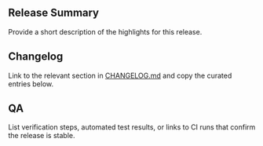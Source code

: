 ## Release Summary

Provide a short description of the highlights for this release.

## Changelog

Link to the relevant section in [CHANGELOG.md](../CHANGELOG.md) and copy the curated entries below.

## QA

List verification steps, automated test results, or links to CI runs that confirm the release is stable.
